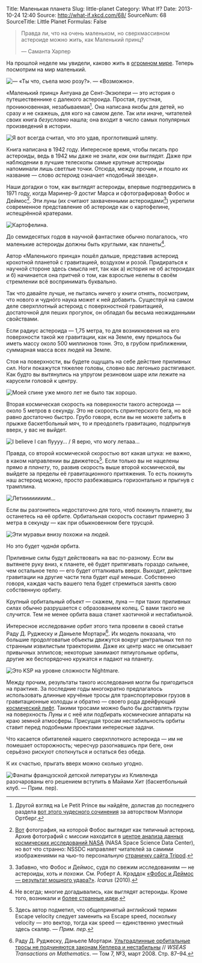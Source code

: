 Title: Маленькая планета
Slug: little-planet
Category: What If?
Date: 2013-10-24 12:40
Source: http://what-if.xkcd.com/68/
SourceNum: 68
SourceTitle: Little Planet
Formulas: False

> Правда ли, что на очень маленьком, но сверхмассивном астероиде можно жить, как Маленький принц?
> 
> — Саманта Харпер

На прошлой неделе мы увидели, каково жить в [огромном мире](http://chtoes.li/page/expanding-earth). Теперь посмотрим на мир маленький.

![](/uploads/068-little-planet/asteroid_asteroid.png "— «Ты что, съела мою розу?». — «Возможно».")

«Маленький принц» Антуана де Сент-Экзюпери — это история о путешественнике с далекого астероида. Простая, грустная, проникновенная, незабываемая[^1]. Она написана якобы для детей, но сразу и не скажешь, для кого на самом деле. Так или иначе, читателей своих книга _безусловно_ нашла; она входит в число самых популярных произведений в истории.

![](/uploads/068-little-planet/asteroid_snake.png "Я вот всегда считал, что это удав, проглотивший шляпу.")

Книга написана в 1942 году. Интересное время, чтобы писать про астероиды, ведь в 1942 мы даже не знали, _как_ они выглядят. Даже при наблюдении в лучшие телескопы самые крупные астероиды напоминали лишь светлые точки. Отсюда, между прочим, и пошло их название — слово _астероид_ означает «подобный звезде».

Наши догадки о том, как выглядят астероиды, впервые подтвердились в 1971 году, когда Маринер-9 достиг Марса и сфотографировал Фобос и Деймос[^2]. Эти луны (их считают захваченными астероидами[^3]) укрепили современное представление об астероиде как о картофелине, испещрённой кратерами.

![](/uploads/068-little-planet/asteroid_potato_ru.png "Картофелина.")

До семидесятых годов в научной фантастике обычно полагалось, что маленькие астероиды должны быть круглыми, как планеты[^4].

Автор «Маленького принца» пошёл дальше, представив астероид крохотной планетой с гравитацией, воздухом и розой. Придираться к научной стороне здесь смысла нет, так как а) история не об астероидах и б) начинается она притчей о том, как взрослые нелепы в своём стремлении всё воспринимать буквально.

Так что давайте лучше, не пытаясь ничего у книги отнять, посмотрим, что нового и чуднóго наука может к ней добавить. Существуй на самом деле сверхплотный астероид с поверхностной гравитацией, достаточной для пеших прогулок, он обладал бы весьма неожиданными свойствами.

Если радиус астероида — 1,75 метра, то для возникновения на его поверхности такой же гравитации, как на Земле, ему пришлось бы иметь массу около 500 миллионов тонн. Это, в грубом приближении, суммарная масса всех людей на Земле.

Стоя на поверхности, вы будете ощущать на себе действие приливных сил. Ноги покажутся тяжелее головы, словно вас легонько растягивают. Как будто вы вытянулись на упругом резиновом шаре или лежите на карусели головой к центру.

![](/uploads/068-little-planet/asteroid_tides_ru.png "Моей спине уже много лет не было так хорошо.")

Вторая космическая скорость на поверхности такого астероида — около 5 метров в секунду. Это не скорость спринтерского бега, но всё равно достаточно быстро. Грубо говоря, если вы не можете забить в прыжке баскетбольный мяч, то и преодолеть гравитацию, подпрыгнув вверх, у вас не выйдет.

![](/uploads/068-little-planet/asteroid_basketball.png "I believe I can flyyyy… / Я верю, что могу летааа…")

Правда, со второй космической скоростью вот какая штука: не важно, в каком направлении вы движетесь[^5]. Если только вы не нацелены прямо _в планету_, то, развив скорость выше второй космической, вы выйдете за пределы её гравитационного притяжения. То есть покинуть наш астероид можно, просто разбежавшись горизонтально и прыгнув с трамплина.

![](/uploads/068-little-planet/asteroid_ramp.png "Летиииииииим…")

Если вы разгонитесь недостаточно для того, чтоб покинуть планету, вы останетесь на её орбите. Орбитальная скорость составит примерно 3 метра в секунду — как при обыкновенном беге трусцой.

![](/uploads/068-little-planet/asteroid_orbit.png "Эти муравьи внизу похожи на людей.")

Но это будет _чуднáя_ орбита.

Приливные силы будут действовать на вас по-разному. Если вы вытянете руку вниз, к планете, её будет притягивать гораздо сильнее, чем остальное тело — его будет отталкивать вверх. Выходит, действие гравитации на другие части тела будет _ещё меньше_. Собственно говоря, каждая часть вашего тела будет стремиться занять свою собственную орбиту.

Крупный орбитальный объект — скажем, луна — при таких приливных силах обычно разрушается с образованием колец. С вами такого не случится. Тем не менее орбита ваша станет хаотичной и нестабильной.

Интересное исследование орбит этого типа провели в своей статье Раду Д. Руджеску и Даньеле Мортари[^6]. Их модель показала, что большие продолговатые объекты движутся вокруг центральных тел по странным извилистым траекториям. Даже их центр масс не описывает привычных эллипсов; некоторые занимают пятиугольные орбиты, другие же беспорядочно кружатся и падают на планету.

![](/uploads/068-little-planet/asteroid_chaotic.png "Это KSP на уровне сложности Nightmare.")

Между прочим, результаты такого исследования могли бы пригодиться на практике. За последние годы многократно предлагалось использовать длинные кручёные тросы для транспортировки грузов в гравитационные колодцы и обратно — своего рода дрейфующий [космический лифт](http://ru.wikipedia.org/wiki/Космический_лифт). Такими тросами можно было бы доставлять грузы на поверхность Луны и с неё или подбирать космические аппараты на краю земной атмосферы. Присущая тросам нестабильность орбиты ставит перед подобными проектами интересные задачи.

Что касается обитателей нашего сверхплотного астероида — им не помешает осторожность; чересчур разогнавшись при беге, они серьёзно рискуют споткнуться и остаться без обеда.

К их счастью, прыгать вверх можно сколько угодно.

![](/uploads/068-little-planet/asteroid_dunk.png "Фанаты французской детской литературы из Кливленда разочарованы его решением вступить в Майами Хит (баскетбольный клуб. — Прим. пер).")

[^1]: Другой взгляд на Le Petit Prince вы найдёте, долистав до последнего раздела [вот этого чудесного сочинения](http://the-toast.net/2013/08/02/texts-from-peter-pan-et-al/) за авторством Мэллори Ортберг.
[^2]: [Вот](http://nssdc.gsfc.nasa.gov/imgcat/html/object_page/m09_mtvs4109_09.html) фотография, на которой Фобос выглядит как типичный астероид. Архив фотографий с миссии находится в [центре анализа данных космических исследований NASA](http://nssdc.gsfc.nasa.gov/nmc/masterCatalog.do?ds=PSPG-00235) (NASA Space Science Data Center), но вот что странно: NSSDC направляет читателей за самими изображениями на чью-то персональную [страничку сайта Tripod](http://petermasek.tripod.com/mariner9.html).
[^3]: Забавно, что Фобос и Деймос, судя по свежим исследованиям — не астероиды, хоть и _похожи_. См. Роберт А. Крэддок [«Фобос и Деймос — результат мощного удара?»](http://www.sciencedirect.com/science/article/pii/S0019103510004100). _Icarus_ (2010).
[^4]: Не всегда; многие догадывались, как выглядят астероиды. Кроме того, возникали и [более странные идеи](http://pencilink.blogspot.com/2010/08/uncle-scrooge-29-carl-barks-art-cover.html).
[^5]: Здесь автор подметил, что общепринятый английский термин Escape velocity следует заменить на Escape speed, поскольку velocity — это вектор, тогда как speed — единственно уместный здесь скаляр. — *Прим. пер.*
[^6]: Раду Д. Руджеску, Даньеле Мортари. [Ультрадлинные орбитальные тросы не подчиняются законам Кеплера и нестабильны](http://www.academia.edu/3453325/Ultra_Long_Orbital_Tethers_Behave_Highly_Non-Keplerian_and_Unstable) // _WSEAS Transactions on Mathematics_. — Том 7, №3, март 2008. Стр. 87–94.
